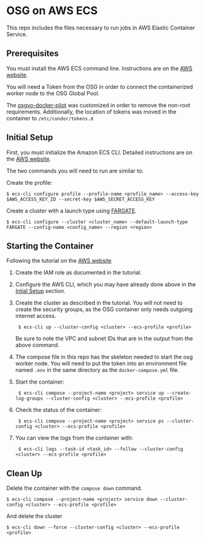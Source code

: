 OSG on AWS ECS
==============

This repo includes the files necessary to run jobs in AWS Elastic Container Service.

Prerequisites
-------------

You must install the AWS ECS command line.  Instructions are on the [AWS website](https://docs.aws.amazon.com/AmazonECS/latest/developerguide/ECS_CLI_installation.html).

You will need a Token from the OSG in order to connect the containerized worker node to the OSG Global Pool.

The [osgvo-docker-pilot](https://github.com/opensciencegrid/osgvo-docker-pilot) was customized in order to remove the non-root requirements.  Additionally, the location of tokens was moved in the container to `/etc/condor/tokens.d`

Initial Setup
-------------

First, you must initialize the Amazon ECS CLI.  Detailed instructions are on the [AWS website](https://docs.aws.amazon.com/AmazonECS/latest/developerguide/ECS_CLI_Configuration.html).  

The two commands you will need to run are similar to:

Create the profile:

    $ ecs-cli configure profile --profile-name <profile_name> --access-key $AWS_ACCESS_KEY_ID --secret-key $AWS_SECRET_ACCESS_KEY

Create a cluster with a launch type using [FARGATE](https://aws.amazon.com/fargate/).

    $ ecs-cli configure --cluster <cluster_name> --default-launch-type FARGATE --config-name <config_name> --region <region>


Starting the Container
----------------------

Following the tutorial on the [AWS website](https://docs.aws.amazon.com/AmazonECS/latest/developerguide/ecs-cli-tutorial-fargate.html)

1. Create the IAM role as documented in the tutorial.
2. Configure the AWS CLI, which you may have already done above in the [Intial Setup](#initial-website) section.
3. Create the cluster as described in the tutorial.  You will not need to create the security groups, as the OSG container only needs outgoing internet access.

        $ ecs-cli up --cluster-config <cluster> --ecs-profile <profile>

    Be sure to note the VPC and subnet IDs that are in the output from the above command.

4. The compose file in this repo has the skeleton needed to start the osg worker node.  You will need to put the token into an environment file named `.env` in the same directory as the `docker-compose.yml` file.

5. Start the container:

        $ ecs-cli compose --project-name <project> service up --create-log-groups --cluster-config <cluster> --ecs-profile <profile>

6. Check the status of the container:

        $ ecs-cli compose --project-name <project> service ps --cluster-config <cluster> --ecs-profile <profile>

7. You can view the logs from the container with:

        $ ecs-cli logs --task-id <task_id> --follow --cluster-config <cluster> --ecs-profile <profile>


Clean Up
--------

Delete the container with the `compose down` command.

    $ ecs-cli compose --project-name <project> service down --cluster-config <cluster> --ecs-profile <profile>

And delete the cluster

    $ ecs-cli down --force --cluster-config <cluster> --ecs-profile <profile>

